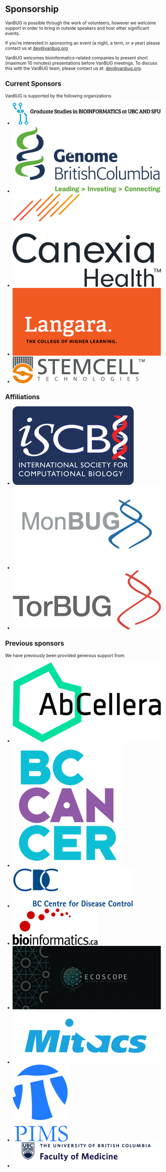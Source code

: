 # Sponsorship

VanBUG is possible through the work of volunteers, however we welcome support in order to bring in outside speakers and host other significant events.

If you’re interested in sponsoring an event (a night, a term, or a year) please contact us at [dev@vanbug.org](mailto:dev@vanbug.org)

VanBUG welcomes bioinformatics-related companies to present short (maximum 10 minutes) presentations before VanBUG meetings. To discuss this with the VanBUG team, please contact us at: [dev@vanbug.org](mailto:dev@vanbug.org).

## Current Sponsors

VanBUG is supported by the following organizations

<div class='image-gallery' markdown='1'>

- [![NCERC CREATE Bioinformatics Graduate Program](./images/bcbioinformaticsgrad.logo.png)](https://bcbioinformaticsgrad.ca)
- [![Genome BC](./images/genomebc.logo.jpg)](http://www.genomebc.ca)
- [![Canexia Health](./images/canexia.logo.svg)](https://canexiahealth.com)
- [![Langara College](./images/langara.logo.png)](https://langara.ca)
- [![Stemcell Technologies](./images/stemcell.logo.png)](https://www.stemcell.com)

</div>

## Affiliations

<div class='image-gallery' markdown='1'>

- [![ISCB](./images/iscb.logo.png)](http://www.iscb.org)
- [![MonBUG](./images/monbug.logo.jpeg)](http://www.monbug.ca)
- [![TorBUG](./images/torbug.logo.png)](http://www.torbug.org)

</div>

## Previous sponsors

We have previously been provided generous support from:

<div class='image-gallery' markdown='1'>

- [![AbCellera Biologics Inc](./images/abcellera.logo.png)](https://www.abcellera.com)
- [![BC Cancer Research Centre](./images/bccancer.logo.png)](http://www.bccrc.ca)
- [![BCCDC](./images/bccdc.logo.png)](http://www.bccdc.ca)
- [![Canadian Bioinformatics Workshops](./images/cbw.logo.svg)](http://www.bioinformatics.ca)
- [![ECOSCOPE](./images/ecoscope.logo.png)](https://ecoscope.microbiology.ubc.ca)
- [![MITACS](./images/mitacs.logo.jpg)](https://www.mitacs.ca/en)
- [![Pacific Institute for the Mathematical Sciences](./images/pims.logo.jpg)](http://www.pims.math.ca)
- [![UBC Faculty of Medicine](./images/ubc-dom.logo.jpg)](https://www.med.ubc.ca)

</div>

